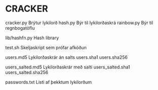 CRACKER
=======

cracker.py		Brýtur lykilorð
hash.py			Býr til lykilorðaskrá
rainbow.py		Býr til regnbogatöflu

lib/hashfn.py		Hash library

test.sh			Skeljaskript sem prófar afkóðun

users.md5		Lykilorðaskrár án salts
users.sha1
users.sha256

users_salted.md5	Lykilorðaskrár með salti
users_salted.sha1
users_salted.sha256

passwords.txt		Listi af þekktum lykilorðum





